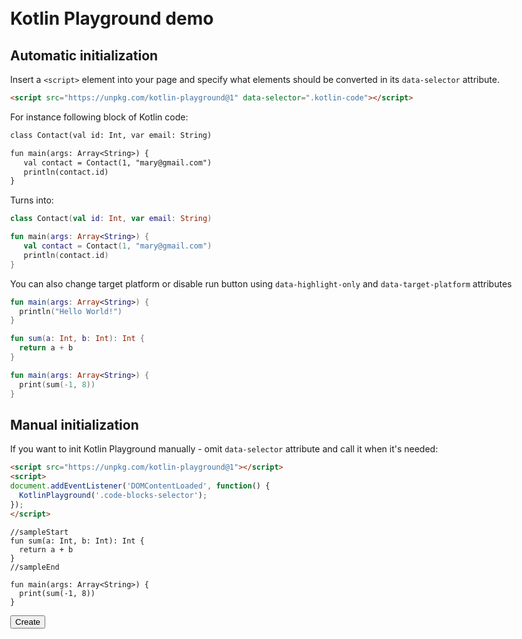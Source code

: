 <!DOCTYPE html>
<html>
<head>
  <meta charset="UTF-8">
  <title>Kotlin Playground examples</title>
  <link rel="stylesheet" href="examples.css">
  <link rel="stylesheet" href="examples-highlight.css">
  <style>
  .markdown-body {
		max-width: 980px;
		margin: 50px auto;
	}
  </style>
  <script src="../playground.js" data-selector=".kotlin-code"></script>
</head>
<body class="markdown-body">

# Kotlin Playground demo

## Automatic initialization

Insert a `<script>` element into your page and specify what elements should be converted in its `data-selector` attribute.
```html
<script src="https://unpkg.com/kotlin-playground@1" data-selector=".kotlin-code"></script>
```

For instance following block of Kotlin code:

```txt
class Contact(val id: Int, var email: String) 

fun main(args: Array<String>) {
   val contact = Contact(1, "mary@gmail.com")
   println(contact.id)                   
}
```

Turns into:

<div class="kotlin-code">

```kotlin
class Contact(val id: Int, var email: String) 

fun main(args: Array<String>) {
   val contact = Contact(1, "mary@gmail.com")
   println(contact.id)                   
}
```

</div>

You can also change target platform or disable run button using `data-highlight-only` and `data-target-platform` attributes

<div class="kotlin-code" data-highlight-only>

```kotlin
fun main(args: Array<String>) {
  println("Hello World!")
}
```

</div>

<div class="kotlin-code" data-target-platform="js">

```kotlin
fun sum(a: Int, b: Int): Int {
  return a + b
}

fun main(args: Array<String>) {
  print(sum(-1, 8))
}
```

</div>

## Manual initialization

If you want to init Kotlin Playground manually - omit `data-selector` attribute and call it when it's needed:

```html
<script src="https://unpkg.com/kotlin-playground@1"></script>
<script>
document.addEventListener('DOMContentLoaded', function() {
  KotlinPlayground('.code-blocks-selector');
});
</script>
```

<div>

```text
//sampleStart
fun sum(a: Int, b: Int): Int {
  return a + b
}
//sampleEnd

fun main(args: Array<String>) {
  print(sum(-1, 8))
}
```

</div>

<button onclick="KotlinPlayground('.kotlin-code-2'); this.disabled = true; document.getElementById('kotlin-example').style.display = 'block';">Create</button>

<div id="kotlin-example" class="kotlin-code-2" style="display: none;">

```text
//sampleStart
fun sum(a: Int, b: Int): Int {
  return a + b
}
//sampleEnd

fun main(args: Array<String>) {
  print(sum(-1, 8))
}
```

</div>

</body>
</html>

